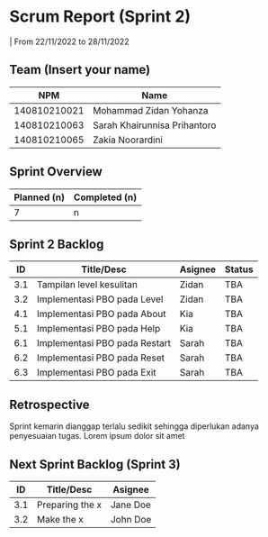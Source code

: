# Scrum Report (Sprint 2)
| From 22/11/2022 to 28/11/2022

## Team (Insert your name)
| NPM           | Name                          |
| ------------- |-------------------------------|
| 140810210021  | Mohammad Zidan Yohanza        |
| 140810210063  | Sarah Khairunnisa Prihantoro  |
| 140810210065  | Zakia Noorardini              |

## Sprint Overview
| Planned (n)   | Completed (n) |
| ------------- |-------------- |
| 7             | n             |

## Sprint 2 Backlog

| ID    | Title/Desc                       | Asignee | Status |
| ---- | --------------------------------- |-------- | ------ |
| 3.1  | Tampilan level kesulitan          | Zidan   | TBA    |
| 3.2  | Implementasi PBO pada Level       | Zidan   | TBA    |
| 4.1  | Implementasi PBO pada About       | Kia     | TBA    |
| 5.1  | Implementasi PBO pada Help        | Kia     | TBA    |
| 6.1  | Implementasi PBO pada Restart     | Sarah   | TBA    |
| 6.2  | Implementasi PBO pada Reset       | Sarah   | TBA    |
| 6.3  | Implementasi PBO pada Exit        | Sarah   | TBA    |

## Retrospective 

Sprint kemarin dianggap terlalu sedikit sehingga diperlukan adanya penyesuaian tugas. Lorem ipsum dolor sit amet

## Next Sprint Backlog (Sprint 3)
| ID  | Title/Desc | Asignee | 
| --- | ---------- | ------- | 
| 3.1 | Preparing the x | Jane Doe | 
| 3.2 | Make the x | John Doe | 